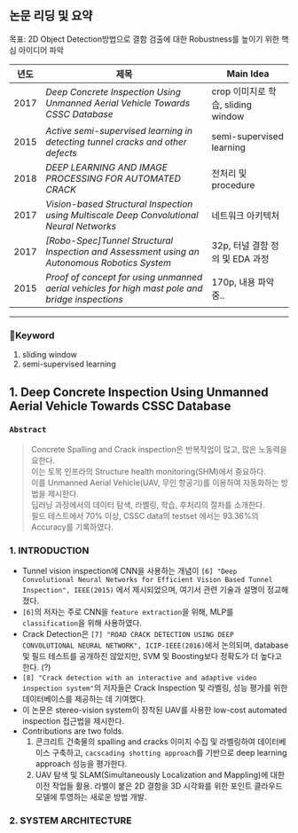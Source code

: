 ## 논문 리딩 및 요약
목표: 2D Object Detection방법으로 결함 검출에 대한 Robustness를 높이기 위한 핵심 아이디어 파악


|년도|제목|Main Idea|
|------|---|---|
|2017|*Deep Concrete Inspection Using Unmanned Aerial Vehicle Towards CSSC Database*|crop 이미지로 학습, sliding window|
|2015|*Active semi-supervised learning in detecting tunnel cracks and other defects*|semi-supervised learning|
|2018|*DEEP LEARNING AND IMAGE PROCESSING FOR AUTOMATED CRACK*|전처리 및 procedure|
|2017|*Vision-based Structural Inspection using  Multiscale Deep Convolutional Neural Networks*|네트워크 아키텍처|
|2017|*[Robo-Spec]Tunnel Structural Inspection and Assessment using an Autonomous Robotics System*|32p, 터널 결함 정의 및 EDA 과정|
|2015|*Proof of concept for using unmanned aerial vehicles for high mast pole and bridge inspections*|170p, 내용 파악중..|

---

### 💎Keyword
1) sliding window
2) semi-supervised learning

## 1. Deep Concrete Inspection Using Unmanned Aerial Vehicle Towards CSSC Database

### `Abstract`
> Concrete Spalling and Crack inspection은 반복작업이 많고, 많은 노동력을 요한다.  
> 이는 토목 인프라의 Structure health monitoring(SHM)에서 중요하다.  
> 이를 Unmanned Aerial Vehicle(UAV, 무인 항공기)를 이용하여 자동화하는 방법을 제시한다.  
> 딥러닝 과정에서의 데이터 탐색, 라벨링, 학습, 후처리의 절차를 소개한다.  
> 필드 테스트에서 70% 이상, CSSC data의 testset 에서는 93.36%의 Accuracy를 기록하였다.

### 1. INTRODUCTION

- Tunnel vision inspection에 CNN을 사용하는 개념이 `[6] "Deep Convolutional Neural Networks for Efficient Vision Based Tunnel Inspection", IEEE(2015)` 에서 제시되었으며, 여기서 관련 기술과 설명이 정교해졌다.  
- `[6]`의 저자는 주로 CNN을 `feature extraction`을 위해, MLP를 `classification`을 위해 사용하였다.  
- Crack Detection은 `[7] "ROAD CRACK DETECTION USING DEEP CONVOLUTIONAL NEURAL NETWORK", ICIP-IEEE(2016)`에서 논의되며, database 및 필드 테스트를 공개하진 않았지만, SVM 및 Boosting보다 정확도가 더 높다고 한다. (?)
- `[8] "Crack detection with an interactive and adaptive video inspection system"`의 저자들은 Crack Inspection 및 라벨링, 성능 평가를 위한 데이터베이스를 제공하는 데 기여했다.
- 이 논문은 stereo-vision system이 장착된 UAV를 사용한 low-cost automated inspection 접근법을 제시한다.
- Contributions are two folds.  
  1. 콘크리트 건축물의 spalling and cracks 이미지 수집 및 라벨링하여 데이터베이스 구축하고, `cacscading shotting approach`를 기반으로 deep learning approach 성능을 평가한다.
  2. UAV 탐색 및 SLAM(Simultaneously Localization and Mappling)에 대한 이전 작업들 활용. 라벨이 붙은 2D 결함을 3D 시각화를 위한 포인트 클라우드 모델에 투영하는 새로운 방법 개발.

### 2. SYSTEM ARCHITECTURE


